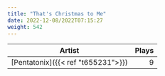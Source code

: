 ```yaml
---
title: "That's Christmas to Me"
date: 2022-12-08/2022T07:15:27
weight: 542
---
```




 Artist | Plays 
----- | -----:
[Pentatonix]({{< ref "t655231">}}) | 9
